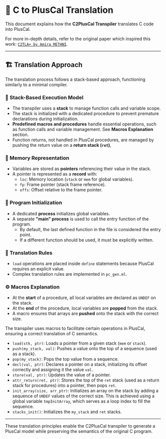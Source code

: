 <!-- Utilisation de stack comme un mini compilateur (initialisé avec une procédure pour ne pas avoir de soucis de déclaration qui se fait trop tôt dans init)
Macro et procedure prédefini pour gérer les choses
Retour de procédure gérés par une stack ret
load dans define psq on doit avoir une valeur peut pas se faire en pluscal
Process pour initialiser variables globales
Process "main" sert à appeler la fonction d'entrée du programme, qui est la dernière fonction définie dedans, à écrire à la main si volonté de faire autrement
Variable représentés par des pointeurs vers leur valeur dans la stack
Un pointeur est un record avec une loc (stack ou mem (variable globale)), un fp (frame pointer), un offs (par rapport au fp)

Début des procedure, on déclare toutes les variables comme UNDEF sur la stack, et à la fin on les pop
Macro pour push array sur la stack à la bonne taille

Reste des règles de trad dans pc_gen.ml (set -> store, etc)

Inspired by https://hal.science/hal-01314832/document -->

# 🔄 C to PlusCal Translation

This document explains how the **C2PlusCal Transpiler** translates C code into PlusCal.

For more in-depth details, refer to the original paper which inspired this work:
[`C2TLA+ by Amira METHNI`](https://hal.science/hal-01314832/document).

---

## 🏗️ Translation Approach

The translation process follows a stack-based approach, functioning similarly to a minimal compiler.

### 🔹 Stack-Based Execution Model

- The transpiler uses a **stack** to manage function calls and variable scope.
- The stack is initialized with a dedicated procedure to prevent premature declarations during initialization.
- **Predefined macros and procedures** handle essential operations, such as function calls and variable management.
  See **Macros Explanation** section.
- Function returns, not handled in PlusCal procedures, are managed by pushing the return value on a **return stack (`ret`)**,

### 📌 Memory Representation

- Variables are stored as **pointers** referencing their value in the stack.
- A pointer is represented as a **record** with:
  - `loc`: Memory location (`stack` or `mem` for global variables).
  - `fp`: Frame pointer (stack frame reference).
  - `offs`: Offset relative to the frame pointer.

### 🚀 Program Initialization

- A dedicated **process** initializes global variables.
- A separate **"main" process** is used to call the entry function of the program.
  - By default, the last defined function in the file is considered the entry point.
  - If a different function should be used, it must be explicitly written.

### 🔄 Translation Rules

- `load` operations are placed inside `define` statements because PlusCal requires an explicit value.
- Complex translation rules are implemented in `pc_gen.ml`.

### ⚙️ Macros Explanation

- At the **start** of a procedure, all local variables are declared as `UNDEF` on the stack.
- At the **end** of the procedure, local variables are **popped** from the stack.
- A macro ensures that arrays are **pushed** onto the stack with the correct size.

The transpiler uses macros to facilitate certain operations in PlusCal, ensuring a correct translation of C semantics.

- `load(stk, ptr)`: Loads a pointer from a given stack (`mem` or `stack`).
- `push(my_stack, val)`: Pushes a value onto the top of a sequence (used as a stack).
- `pop(my_stack)`: Pops the top value from a sequence.
- `decl(val, ptr)`: Declares a pointer on a stack, initializing its offset correctly and assigning it the value `val`.
- `store(val, ptr)`: Updates the value of a pointer.
- `attr_return(ret, ptr)`: Stores the top of the `ret` stack (used as a return stack for procedures) into a pointer, then pops `ret`.
- `init_array(size, arr_ptr)`: Initializes an array on the stack by adding a sequence of `UNDEF` values of the correct size. This is achieved using a global variable `tmpInitArray`, which serves as a loop index to fill the sequence.
- `stacks_init()`: Initializes the `my_stack` and `ret` stacks.


---

These translation principles enable the C2PlusCal transpiler to generate a PlusCal model while
preserving the semantics of the original C program.



